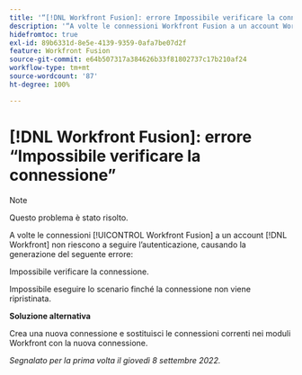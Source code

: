 ```yaml
---
title: '“[!DNL Workfront Fusion]: errore Impossibile verificare la connessione”'
description: '“A volte le connessioni Workfront Fusion a un account Workfront non riescono eseguire l’autenticazione, generando il seguente errore in determinate situazioni: Impossibile verificare la connessione.”'
hidefromtoc: true
exl-id: 89b6331d-8e5e-4139-9359-0afa7be07d2f
feature: Workfront Fusion
source-git-commit: e64b507317a384626b33f81802737c17b210af24
workflow-type: tm+mt
source-wordcount: '87'
ht-degree: 100%

---
```


# [!DNL Workfront Fusion]: errore “Impossibile verificare la connessione”

>[!NOTE]
>
>Questo problema è stato risolto.

<!--This article is live by request for the workaround-->

A volte le connessioni [!UICONTROL Workfront Fusion] a un account [!DNL Workfront] non riescono a seguire l’autenticazione, causando la generazione del seguente errore:

Impossibile verificare la connessione.

Impossibile eseguire lo scenario finché la connessione non viene ripristinata.

**Soluzione alternativa**

Crea una nuova connessione e sostituisci le connessioni correnti nei moduli Workfront con la nuova connessione.

_Segnalato per la prima volta il giovedì 8 settembre 2022._

